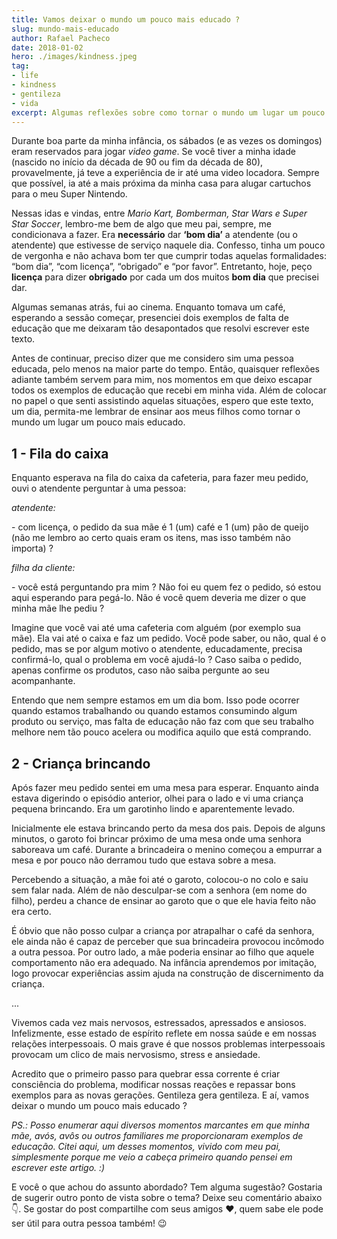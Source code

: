 ```yaml
---
title: Vamos deixar o mundo um pouco mais educado ?
slug: mundo-mais-educado
author: Rafael Pacheco
date: 2018-01-02
hero: ./images/kindness.jpeg
tag:
- life
- kindness
- gentileza
- vida
excerpt: Algumas reflexões sobre como tornar o mundo um lugar um pouco mais educado.
---
```


Durante boa parte da minha infância, os sábados (e as vezes os domingos) eram reservados para jogar *video game*. Se você tiver a minha idade (nascido no início da década de 90 ou fim da década de 80), provavelmente, já teve a experiência de ir até uma video locadora. Sempre que possível, ia até a mais próxima da minha casa para alugar cartuchos para o meu Super Nintendo.

Nessas idas e vindas, entre *Mario Kart, Bomberman, Star Wars e Super Star Soccer*, lembro-me bem de algo que meu pai, sempre, me condicionava a fazer. Era **necessário** dar **‘bom dia’** a atendente (ou o atendente) que estivesse de serviço naquele dia. Confesso, tinha um pouco de vergonha e não achava bom ter que cumprir todas aquelas formalidades: “bom dia”, “com licença”, “obrigado” e “por favor”. Entretanto, hoje, peço **licença** para dizer **obrigado** por cada um dos muitos **bom dia** que precisei dar.

Algumas semanas atrás, fui ao cinema. Enquanto tomava um café, esperando a sessão começar, presenciei dois exemplos de falta de educação que me deixaram tão desapontados que resolvi escrever este texto.

Antes de continuar, preciso dizer que me considero sim uma pessoa educada, pelo menos na maior parte do tempo. Então, quaisquer reflexões adiante também servem para mim, nos momentos em que deixo escapar todos os exemplos de educação que recebi em minha vida. Além de colocar no papel o que senti assistindo aquelas situações, espero que este texto, um dia, permita-me lembrar de ensinar aos meus filhos como tornar o mundo um lugar um pouco mais educado.

## 1 - Fila do caixa

Enquanto esperava na fila do caixa da cafeteria, para fazer meu pedido, ouvi o atendente perguntar à uma pessoa:

*atendente:*

\- com licença, o pedido da sua mãe é 1 (um) café e 1 (um) pão de queijo (não me lembro ao certo quais eram os itens, mas isso também não importa) ?

*filha da cliente:*

\- você está perguntando pra mim ? Não foi eu quem fez o pedido, só estou aqui esperando para pegá-lo. Não é você quem deveria me dizer o que minha mãe lhe pediu ?

Imagine que você vai até uma cafeteria com alguém (por exemplo sua mãe). Ela vai até o caixa e faz um pedido. Você pode saber, ou não, qual é o pedido, mas se por algum motivo o atendente, educadamente, precisa confirmá-lo, qual o problema em você ajudá-lo ? Caso saiba o pedido, apenas confirme os produtos, caso não saiba pergunte ao seu acompanhante.

Entendo que nem sempre estamos em um dia bom. Isso pode ocorrer quando estamos trabalhando ou quando estamos consumindo algum produto ou serviço, mas falta de educação não faz com que seu trabalho melhore nem tão pouco acelera ou modifica aquilo que está comprando.

## 2 - Criança brincando 

Após fazer meu pedido sentei em uma mesa para esperar. Enquanto ainda estava digerindo o episódio anterior, olhei para o lado e vi uma criança pequena brincando. Era um garotinho lindo e aparentemente levado.

Inicialmente ele estava brincando perto da mesa dos pais. Depois de alguns minutos, o garoto foi brincar próximo de uma mesa onde uma senhora saboreava um café. Durante a brincadeira o menino começou a empurrar a mesa e por pouco não derramou tudo que estava sobre a mesa. 

Percebendo a situação, a mãe foi até o garoto, colocou-o no colo e saiu sem falar nada. Além de não desculpar-se com a senhora (em nome do filho), perdeu a chance de ensinar ao garoto que o que ele havia feito não era certo.

É óbvio que não posso culpar a criança por atrapalhar o café da senhora, ele ainda não é capaz de perceber que sua brincadeira provocou incômodo a outra pessoa. Por outro lado, a mãe poderia ensinar ao filho que aquele comportamento não era adequado. Na infância aprendemos por imitação, logo provocar experiências assim ajuda na construção de discernimento da criança.

...

Vivemos cada vez mais nervosos, estressados, apressados e ansiosos. Infelizmente, esse estado de espírito reflete em nossa saúde e em nossas relações interpessoais. O mais grave é que nossos problemas interpessoais provocam um clico de mais nervosismo, stress e ansiedade.

Acredito que o primeiro passo para quebrar essa corrente é criar consciência do problema, modificar nossas reações e repassar bons exemplos para as novas gerações. Gentileza gera gentileza. E aí, vamos deixar o mundo um pouco mais educado ?

*PS.: Posso enumerar aqui diversos momentos marcantes em que minha mãe, avós, avôs ou outros familiares me proporcionaram exemplos de educação. Citei aqui, um desses momentos, vivido com meu pai, simplesmente porque me veio a cabeça primeiro quando pensei em escrever este artigo. :)*

E você o que achou do assunto abordado? Tem alguma sugestão? Gostaria de sugerir outro ponto de vista sobre o tema? Deixe seu comentário abaixo 👇. 
Se gostar do post compartilhe com seus amigos ❤️, quem sabe ele pode ser útil para outra pessoa também! 😉

